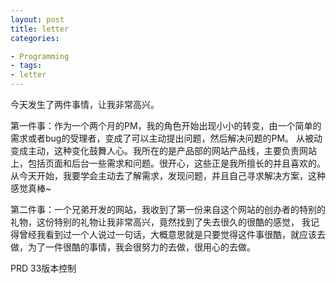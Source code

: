 ```yaml
---
layout: post 
title: letter 
categories:

- Programming 
- tags:
- letter
---
```


今天发生了两件事情，让我非常高兴。

第一件事：作为一个两个月的PM，我的角色开始出现小小的转变，由一个简单的需求或者bug的受理者，变成了可以主动提出问题，然后解决问题的PM。
从被动变成主动，这种变化鼓舞人心。我所在的是产品部的网站产品线，主要负责网站上，包括页面和后台一些需求和问题。很开心，这些正是我所擅长的并且喜欢的。
从今天开始，我要学会主动去了解需求，发现问题，并且自己寻求解决方案，这种感觉真棒~

第二件事：一个兄弟开发的网站，我收到了第一份来自这个网站的创办者的特别的礼物，这份特别的礼物让我非常高兴，竟然找到了失去很久的很酷的感觉，
我记得曾经我看到过一个人说过一句话，大概意思就是只要觉得这件事很酷，就应该去做，为了一件很酷的事情，我会很努力的去做，很用心的去做。









PRD
33版本控制
